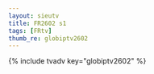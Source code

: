 ```yaml
--- 
layout: sieutv
title: FR2602 s1
tags: [FRtv]
thumb_re: globiptv2602
---
```

{% include tvadv key="globiptv2602" %} 
